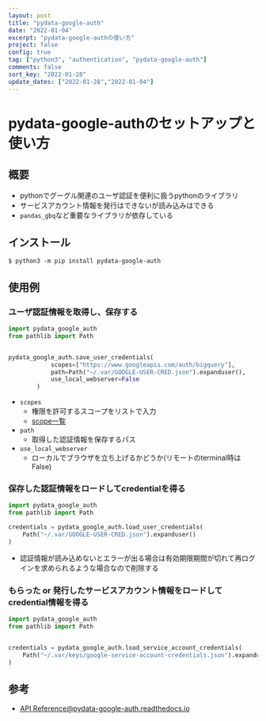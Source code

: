```yaml
---
layout: post
title: "pydata-google-auth"
date: "2022-01-04"
excerpt: "pydata-google-authの使い方"
project: false
config: true
tag: ["python3", "authentication", "pydata-google-auth"]
comments: false
sort_key: "2022-01-28"
update_dates: ["2022-01-28","2022-01-04"]
---
```


# pydata-google-authのセットアップと使い方

## 概要
 - pythonでグーグル関連のユーザ認証を便利に扱うpythonのライブラリ
 - サービスアカウント情報を発行はできないが読み込みはできる
 - `pandas_gbq`など重要なライブラリが依存している

## インストール

```console
$ python3 -m pip install pydata-google-auth
```

## 使用例

### ユーザ認証情報を取得し、保存する

```python
import pydata_google_auth
from pathlib import Path


pydata_google_auth.save_user_credentials(
            scopes=["https://www.googleapis.com/auth/bigquery"],
            path=Path("~/.var/GOOGLE-USER-CRED.json").expanduser(),
            use_local_webserver=False
        )
```
 - `scopes`
   - 権限を許可するスコープをリストで入力
   - [scope一覧](https://developers.google.com/identity/protocols/oauth2/scopes)
 - `path`
   - 取得した認証情報を保存するパス
 - `use_local_webserver`
   - ローカルでブラウザを立ち上げるかどうか(リモートのterminal時はFalse)

### 保存した認証情報をロードしてcredentialを得る

```python
import pydata_google_auth
from pathlib import Path

credentials = pydata_google_auth.load_user_credentials(
    Path("~/.var/GOOGLE-USER-CRED.json").expanduser()
)
```
 - 認証情報が読み込めないとエラーが出る場合は有効期限期間が切れて再ログインを求められるような場合なので削除する

### もらった or 発行したサービスアカウント情報をロードしてcredential情報を得る

```python
import pydata_google_auth
from pathlib import Path


credentials = pydata_google_auth.load_service_account_credentials(
    Path("~/.var/keys/google-service-account-credentials.json").expanduser(),
)
```

## 参考
 - [API Reference@pydata-google-auth.readthedocs.io](https://pydata-google-auth.readthedocs.io/en/latest/api.html#pydata_google_auth.save_user_credentials)
